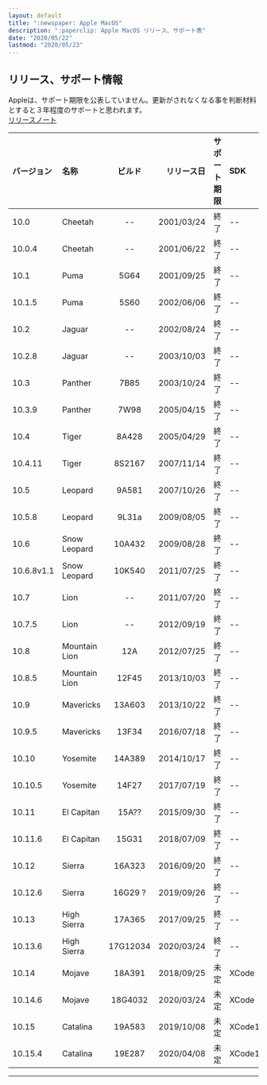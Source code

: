 ```yaml
---
layout: default
title: ":newspaper: Apple MacOS"
description: ":paperclip: Apple MacOS リリース、サポート表"
date: "2020/05/22"
lastmod: "2020/05/23"
---
```


## リリース、サポート情報

Appleは、サポート期限を公表していません。更新がされなくなる事を判断材料とすると３年程度のサポートと思われます。  
[リリースノート](https://developer.apple.com/documentation/macos_release_notes)  

| バージョン      | 名称            |    ビルド   |      リリース日 | サポート期限 | SDK       |    状態   |
| :--------- | :------------ | :------: | ---------: | -----: | :-------- | :-----: |
| 10.0       | Cheetah       |    --    | 2001/03/24 |     終了 | --        | **End** |
| 10.0.4     | Cheetah       |    --    | 2001/06/22 |     終了 | --        | **End** |
| 10.1       | Puma          |   5G64   | 2001/09/25 |     終了 | --        | **End** |
| 10.1.5     | Puma          |   5S60   | 2002/06/06 |     終了 | --        | **End** |
| 10.2       | Jaguar        |    --    | 2002/08/24 |     終了 | --        | **End** |
| 10.2.8     | Jaguar        |    --    | 2003/10/03 |     終了 | --        | **End** |
| 10.3       | Panther       |   7B85   | 2003/10/24 |     終了 | --        | **End** |
| 10.3.9     | Panther       |   7W98   | 2005/04/15 |     終了 | --        | **End** |
| 10.4       | Tiger         |   8A428  | 2005/04/29 |     終了 | --        | **End** |
| 10.4.11    | Tiger         |  8S2167  | 2007/11/14 |     終了 | --        | **End** |
| 10.5       | Leopard       |   9A581  | 2007/10/26 |     終了 | --        | **End** |
| 10.5.8     | Leopard       |   9L31a  | 2009/08/05 |     終了 | --        | **End** |
| 10.6       | Snow Leopard  |  10A432  | 2009/08/28 |     終了 | --        | **End** |
| 10.6.8v1.1 | Snow Leopard  |  10K540  | 2011/07/25 |     終了 | --        | **End** |
| 10.7       | Lion          |    --    | 2011/07/20 |     終了 | --        | **End** |
| 10.7.5     | Lion          |    --    | 2012/09/19 |     終了 | --        | **End** |
| 10.8       | Mountain Lion |    12A   | 2012/07/25 |     終了 | --        | **End** |
| 10.8.5     | Mountain Lion |   12F45  | 2013/10/03 |     終了 | --        | **End** |
| 10.9       | Mavericks     |  13A603  | 2013/10/22 |     終了 | --        | **End** |
| 10.9.5     | Mavericks     |   13F34  | 2016/07/18 |     終了 | --        | **End** |
| 10.10      | Yosemite      |  14A389  | 2014/10/17 |     終了 | --        | **End** |
| 10.10.5    | Yosemite      |   14F27  | 2017/07/19 |     終了 | --        | **End** |
| 10.11      | El Capitan    |   15A??  | 2015/09/30 |     終了 | --        | **End** |
| 10.11.6    | El Capitan    |   15G31  | 2018/07/09 |     終了 | --        | **End** |
| 10.12      | Sierra        |  16A323  | 2016/09/20 |     終了 | --        | **End** |
| 10.12.6    | Sierra        |  16G29 ? | 2019/09/26 |     終了 | --        | **End** |
| 10.13      | High Sierra   |  17A365  | 2017/09/25 |     終了 | --        |   now   |
| 10.13.6    | High Sierra   | 17G12034 | 2020/03/24 |     終了 | --        | Current |
| 10.14      | Mojave        |  18A391  | 2018/09/25 |     未定 | XCode     |   now   |
| 10.14.6    | Mojave        |  18G4032 | 2020/03/24 |     未定 | XCode     | Current |
| 10.15      | Catalina      |  19A583  | 2019/10/08 |     未定 | XCode11.2 |   now   |
| 10.15.4    | Catalina      |  19E287  | 2020/04/08 |     未定 | XCode11.2 | Current |

* * *

